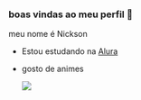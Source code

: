 ### boas vindas ao meu perfil 💙

meu nome é Nickson

- Estou estudando na [Alura](https://www.alura.com.br)
- gosto de animes

  ![](https://media1.tenor.com/m/mCiM7CmGGI4AAAAC/naruto.gif)
  
